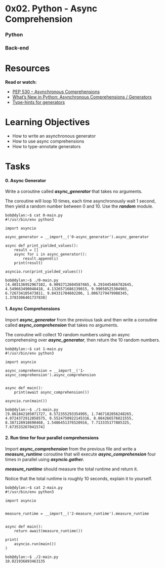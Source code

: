 # 0x02. Python - Async Comprehension

### Python
### Back-end


# Resources

**Read or watch:**

- [PEP 530 – Asynchronous Comprehensions](https://peps.python.org/pep-0530/)  
- [What’s New in Python: Asynchronous Comprehensions / Generators](https://www.blog.pythonlibrary.org/2017/02/14/whats-new-in-python-asynchronous-comprehensions-generators/)  
- [Type-hints for generators](https://stackoverflow.com/questions/42531143/how-to-type-hint-a-generator-in-python-3)

# Learning Objectives

+ How to write an asynchronous generator  
+ How to use async comprehensions  
+ How to type-annotate generators

# Tasks

#### 0. Async Generator

Write a coroutine called ***async_generator*** that takes no arguments.

The coroutine will loop 10 times, each time asynchronously wait 1 second, then yield a random number between 0 and 10. Use the ***random*** module.

```
bob@dylan:~$ cat 0-main.py
#!/usr/bin/env python3

import asyncio

async_generator = __import__('0-async_generator').async_generator

async def print_yielded_values():
    result = []
    async for i in async_generator():
        result.append(i)
    print(result)

asyncio.run(print_yielded_values())

bob@dylan:~$ ./0-main.py
[4.403136952967102, 6.9092712604587465, 6.293445466782645, 4.549663490048418, 4.1326571686139015, 9.99058525304903, 6.726734105473811, 9.84331704602206, 1.0067279479988345, 1.3783306401737838]
```

#### 1. Async Comprehensions

Import ***async_generator*** from the previous task and then write a coroutine called ***async_comprehension*** that takes no arguments.

The coroutine will collect 10 random numbers using an async comprehensing over ***async_generator***, then return the 10 random numbers.

```
bob@dylan:~$ cat 1-main.py
#!/usr/bin/env python3

import asyncio

async_comprehension = __import__('1-async_comprehension').async_comprehension


async def main():
    print(await async_comprehension())

asyncio.run(main())

bob@dylan:~$ ./1-main.py
[9.861842105071727, 8.572355293354995, 1.7467182056248265, 4.0724372912858575, 0.5524750922145316, 8.084266576021555, 8.387128918690468, 1.5486451376520916, 7.713335177885325, 7.673533267041574]
```

#### 2. Run time for four parallel comprehensions

Import ***async_comprehension*** from the previous file and write a ***measure_runtime*** coroutine that will execute ***async_comprehension*** four times in parallel using ***asyncio.gather.***

***measure_runtime*** should measure the total runtime and return it.

Notice that the total runtime is roughly 10 seconds, explain it to yourself.

```
bob@dylan:~$ cat 2-main.py
#!/usr/bin/env python3

import asyncio


measure_runtime = __import__('2-measure_runtime').measure_runtime


async def main():
    return await(measure_runtime())

print(
    asyncio.run(main())
)

bob@dylan:~$ ./2-main.py
10.021936893463135
```
